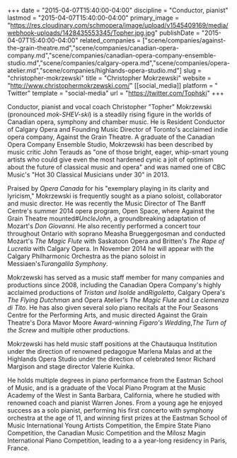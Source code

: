 +++
date = "2015-04-07T15:40:00-04:00"
discipline = "Conductor, pianist"
lastmod = "2015-04-07T15:40:00-04:00"
primary_image = "https://res.cloudinary.com/schmopera/image/upload/v1545409169/media/webhook-uploads/1428435553345/Topher.jpg.jpg"
publishDate = "2015-04-07T15:40:00-04:00"
related_companies = ["scene/companies/against-the-grain-theatre.md","scene/companies/canadian-opera-company.md","scene/companies/canadian-opera-company-ensemble-studio.md","scene/companies/calgary-opera.md","scene/companies/opera-atelier.md","scene/companies/highlands-opera-studio.md"]
slug = "christopher-mokrzewski"
title = "Christopher Mokrzewski"
website = "http://www.christophermokrzewski.com/"
[[social_media]]
platform = " Twitter"
template = "social-media"
url = "https://twitter.com/Tophski"
+++

<p>
	Conductor, pianist and vocal coach Christopher "Topher" Mokrzewski (pronounced <em>mok-SHEV-ski</em>) is a steadily rising figure in the worlds of Canadian opera, symphony and chamber music. He is Resident Conductor of Calgary Opera and Founding Music Director of Toronto's acclaimed indie opera company, Against the Grain Theatre. A graduate of the Canadian Opera Company Ensemble Studio, Mokrzewski has been described by music critic John Terauds as "one of those bright, eager, whip-smart young artists who could give even the most hardened cynic a jolt of optimism about the future of classical music and opera" and was named one of CBC Music's "Hot 30 Classical Musicians under 30" in 2013.
</p>
<p>
	Praised by <em>Opera Canada</em> for his "exemplary playing in its clarity and lyricism," Mokrzewski is frequently sought as a piano soloist, collaborator and music director. He was recently the Music Director of The Banff Centre's summer 2014 opera program, Open Space, where Against the Grain Theatre mounted<em>#UncleJohn</em>, a groundbreaking adaptation of Mozart's <em>Don Giovanni</em>. He also recently performed a concert tour throughout Ontario with soprano Measha Brueggergosman and conducted Mozart's <em>The Magic Flute </em>with Saskatoon Opera and Britten's <em>The Rape of Lucretia</em> with Calgary Opera. In November 2014 he will appear with the Calgary Philharmonic Orchestra as the piano soloist in Messiaen's<em>Turangalila Symphony</em>.
</p>
<p>
	Mokrzewski has served as a music staff member for many companies and productions since 2008, including the Canadian Opera Company's highly acclaimed productions of <em>Tristan und Isolde</em> and<em>Rigoletto</em>, Calgary Opera's <em>The Flying Dutchman</em> and Opera Atelier's <em>The Magic Flute</em> and<em> La clemenza di Tito</em>. He has also given several solo piano recitals at the Four Seasons Centre for the Performing Arts, and music directed Against the Grain Theatre's Dora Mavor Moore Award-winning <em>Figaro's Wedding</em>,<em>The Turn of the Screw</em> and multiple other productions.
</p>
<p>
	Mokrzewski has held music staff positions at the Chautauqua Institution under the direction of renowned pedagogue Marlena Malas and at the Highlands Opera Studio under the direction of celebrated tenor Richard Margison and stage director Valerie Kuinka.
</p>
<p>
	He holds multiple degrees in piano performance from the Eastman School of Music, and is a graduate of the Vocal Piano Program at the Music Academy of the West in Santa Barbara, California, where he studied with renowned coach and pianist Warren Jones. From a young age he enjoyed success as a solo pianist, performing his first concerto with symphony orchestra at the age of 11, and winning first prizes at the Eastman School of Music International Young Artists Competition, the Empire State Piano Competition, the Canadian Music Competition and the Milosz Magin International Piano Competition, leading to a a year-long residency in Paris, France.
</p>
